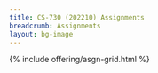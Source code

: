 ```yaml
---
title: CS-730 (202210) Assignments
breadcrumb: Assignments
layout: bg-image
---
```

{% include offering/asgn-grid.html %}
